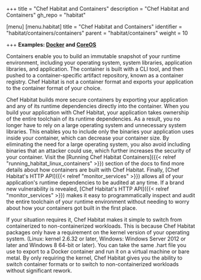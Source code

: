 +++
title = "Chef Habitat and Containers"
description = "Chef Habitat and Containers"
gh_repo = "habitat"

[menu]
  [menu.habitat]
    title = "Chef Habitat and Containers"
    identifier = "habitat/containers/containers"
    parent = "habitat/containers"
    weight = 10

+++
**Examples: [Docker](https://www.docker.com/) and [CoreOS](https://coreos.com/)**

Containers enable you to build an immutable snapshot of your runtime environment, including your operating system, system libraries, application libraries, and application. The container is built with a CLI tool, and then pushed to a container-specific artifact repository, known as a container registry. Chef Habitat is not a container format and exports your application to the container format of your choice.

Chef Habitat builds more secure containers by exporting your application and any of its runtime dependencies directly into the container. When you build your application with Chef Habitat, your application takes ownership of the entire toolchain of its runtime dependencies. As a result, you no longer have to rely on a large operating system and unnecessary system libraries. This enables you to include only the binaries your application uses inside your container, which can decrease your container size. By eliminating the need for a large operating system, you also avoid including binaries that an attacker could use, which further increases the security of your container. Visit the [Running Chef Habitat Containers]({{< relref "running_habitat_linux_containers" >}}) section of the docs to find more details about how containers are built with Chef Habitat. Finally, [Chef Habitat's HTTP API]({{< relref "monitor_services" >}}) allows all of your application's runtime dependencies to be audited at any time. If a brand new vulnerability is revealed, [Chef Habitat's HTTP API]({{< relref "monitor_services" >}}) makes it easy to programmatically inspect and audit the entire toolchain of your runtime environment without needing to worry about how your containers got built in the first place.

If your situation requires it, Chef Habitat makes it simple to switch from containerized to non-containerized workloads. This is because Chef Habitat packages only have a requirement on the kernel version of your operating system. (Linux: kernel 2.6.32 or later, Windows: Windows Server 2012 or later and Windows 8 64-bit or later). You can take the same .hart file you use to export to a Docker container and run it on a virtual machine or bare metal. By only requiring the kernel, Chef Habitat gives you the ability to switch container formats or to switch to non-containerized workloads without significant rework.


